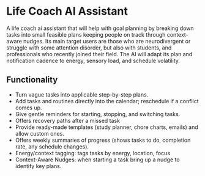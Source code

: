 # Life Coach AI Assistant

A life coach ai assistant that will help with goal planning by breaking down tasks into small feasible plans keeping people on track through context-aware nudges. Its main target users are those who are neurodivergent or struggle with some attention disorder, but also with students, and professionals who recently joined their field. The AI will adapt its plan and notification cadence to energy, sensory load, and schedule volatility. 

## Functionality
* Turn vague tasks into applicable step-by-step plans.
* Add tasks and routines directly into the calendar; reschedule if a conflict comes up. 
* Give gentle reminders for starting, stopping, and switching tasks.
* Offers recovery paths after a missed task
* Provide ready-made templates (study planner, chore charts, emails) and allow custom ones.
* Offers weekly summaries of progress (shows tasks to do, completion rate, any schedule changes).
* Energy/context tagging: tags tasks by energy, location, focus
* Context-Aware Nudges: when starting a task bring up a nudge to identify key plans.
